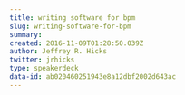 ```yaml
---
title: writing software for bpm
slug: writing-software-for-bpm
summary:
created: 2016-11-09T01:28:50.039Z
author: Jeffrey R. Hicks
twitter: jrhicks
type: speakerdeck
data-id: ab020460251943e8a12dbf2002d643ac
---
```

